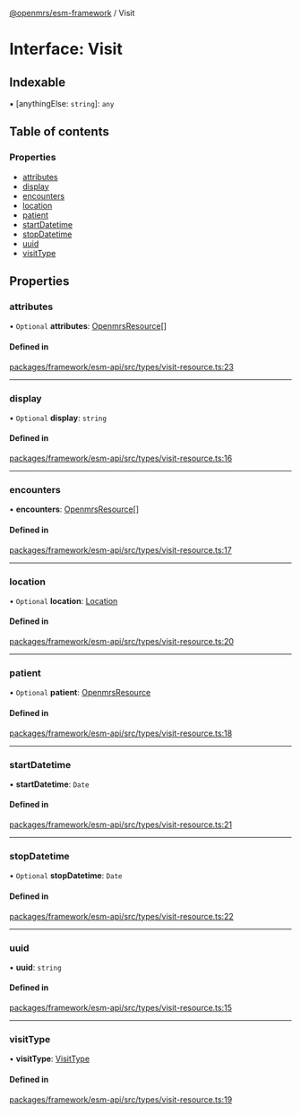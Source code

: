 [@openmrs/esm-framework](../API.md) / Visit

# Interface: Visit

## Indexable

▪ [anythingElse: `string`]: `any`

## Table of contents

### Properties

- [attributes](visit.md#attributes)
- [display](visit.md#display)
- [encounters](visit.md#encounters)
- [location](visit.md#location)
- [patient](visit.md#patient)
- [startDatetime](visit.md#startdatetime)
- [stopDatetime](visit.md#stopdatetime)
- [uuid](visit.md#uuid)
- [visitType](visit.md#visittype)

## Properties

### attributes

• `Optional` **attributes**: [OpenmrsResource](openmrsresource.md)[]

#### Defined in

[packages/framework/esm-api/src/types/visit-resource.ts:23](https://github.com/openmrs/openmrs-esm-core/blob/master/packages/framework/esm-api/src/types/visit-resource.ts#L23)

___

### display

• `Optional` **display**: `string`

#### Defined in

[packages/framework/esm-api/src/types/visit-resource.ts:16](https://github.com/openmrs/openmrs-esm-core/blob/master/packages/framework/esm-api/src/types/visit-resource.ts#L16)

___

### encounters

• **encounters**: [OpenmrsResource](openmrsresource.md)[]

#### Defined in

[packages/framework/esm-api/src/types/visit-resource.ts:17](https://github.com/openmrs/openmrs-esm-core/blob/master/packages/framework/esm-api/src/types/visit-resource.ts#L17)

___

### location

• `Optional` **location**: [Location](location.md)

#### Defined in

[packages/framework/esm-api/src/types/visit-resource.ts:20](https://github.com/openmrs/openmrs-esm-core/blob/master/packages/framework/esm-api/src/types/visit-resource.ts#L20)

___

### patient

• `Optional` **patient**: [OpenmrsResource](openmrsresource.md)

#### Defined in

[packages/framework/esm-api/src/types/visit-resource.ts:18](https://github.com/openmrs/openmrs-esm-core/blob/master/packages/framework/esm-api/src/types/visit-resource.ts#L18)

___

### startDatetime

• **startDatetime**: `Date`

#### Defined in

[packages/framework/esm-api/src/types/visit-resource.ts:21](https://github.com/openmrs/openmrs-esm-core/blob/master/packages/framework/esm-api/src/types/visit-resource.ts#L21)

___

### stopDatetime

• `Optional` **stopDatetime**: `Date`

#### Defined in

[packages/framework/esm-api/src/types/visit-resource.ts:22](https://github.com/openmrs/openmrs-esm-core/blob/master/packages/framework/esm-api/src/types/visit-resource.ts#L22)

___

### uuid

• **uuid**: `string`

#### Defined in

[packages/framework/esm-api/src/types/visit-resource.ts:15](https://github.com/openmrs/openmrs-esm-core/blob/master/packages/framework/esm-api/src/types/visit-resource.ts#L15)

___

### visitType

• **visitType**: [VisitType](visittype.md)

#### Defined in

[packages/framework/esm-api/src/types/visit-resource.ts:19](https://github.com/openmrs/openmrs-esm-core/blob/master/packages/framework/esm-api/src/types/visit-resource.ts#L19)
